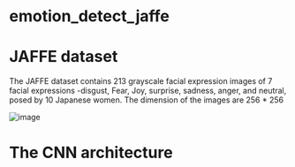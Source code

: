 # emotion_detect_jaffe

# JAFFE dataset

The JAFFE dataset contains 213 grayscale facial expression images of 7 facial expressions -disgust, Fear, Joy, surprise, sadness, anger, and neutral, posed by 10 Japanese women.
The dimension of the images are 256 * 256

![image](https://user-images.githubusercontent.com/53126149/61595633-25ce1980-ac17-11e9-91bf-28859ad30614.png)

# The CNN architecture
